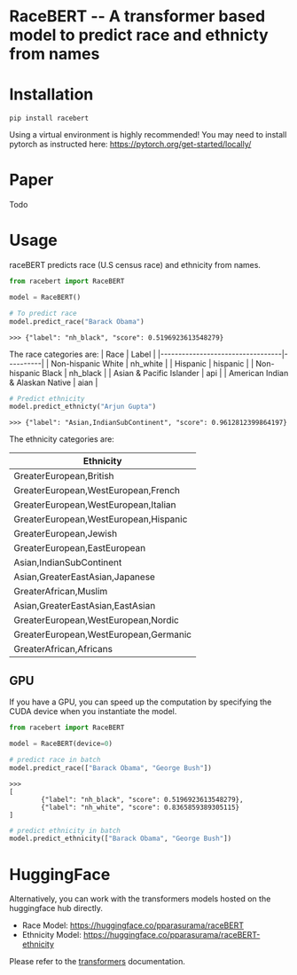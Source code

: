 # RaceBERT -- A transformer based model to predict race and ethnicty from names

# Installation

```
pip install racebert
```
Using a virtual environment is highly recommended!
You may need to install pytorch as instructed here: https://pytorch.org/get-started/locally/

# Paper
Todo

# Usage
raceBERT predicts race (U.S census race) and ethnicity from names. 

```python
from racebert import RaceBERT

model = RaceBERT()

# To predict race
model.predict_race("Barack Obama")
```

```
>>> {"label": "nh_black", "score": 0.5196923613548279}
```

The race categories are:
| Race                             | Label    |
|----------------------------------|----------|
| Non-hispanic White               | nh_white |
| Hispanic                         | hispanic |
| Non-hispanic Black               | nh_black |
| Asian & Pacific Islander         | api      |
| American Indian & Alaskan Native | aian     |


```python
# Predict ethnicity
model.predict_ethnicty("Arjun Gupta")
```
```
>>> {"label": "Asian,IndianSubContinent", "score": 0.9612812399864197}
```
The ethnicity categories are:

| Ethnicity                             |
|---------------------------------------|
| GreaterEuropean,British               |
| GreaterEuropean,WestEuropean,French   |
| GreaterEuropean,WestEuropean,Italian  |
| GreaterEuropean,WestEuropean,Hispanic |
| GreaterEuropean,Jewish                |
| GreaterEuropean,EastEuropean          |
| Asian,IndianSubContinent              |
| Asian,GreaterEastAsian,Japanese       |
| GreaterAfrican,Muslim                 |
| Asian,GreaterEastAsian,EastAsian      |
| GreaterEuropean,WestEuropean,Nordic   |
| GreaterEuropean,WestEuropean,Germanic |
| GreaterAfrican,Africans               |

## GPU

If you have a GPU, you can speed up the computation by specifying the CUDA device when you instantiate the model. 

```python
from racebert import RaceBERT

model = RaceBERT(device=0)

# predict race in batch
model.predict_race(["Barack Obama", "George Bush"])
```
```
>>>
[
        {"label": "nh_black", "score": 0.5196923613548279},
        {"label": "nh_white", "score": 0.8365859389305115}
]
```

```python
# predict ethnicity in batch
model.predict_ethnicity(["Barack Obama", "George Bush"])
```
# HuggingFace 

Alternatively, you can work with the transformers models hosted on the huggingface hub directly.

- Race Model: https://huggingface.co/pparasurama/raceBERT
- Ethnicity Model: https://huggingface.co/pparasurama/raceBERT-ethnicity

Please refer to the [transformers](https://huggingface.co/transformers/) documentation. 